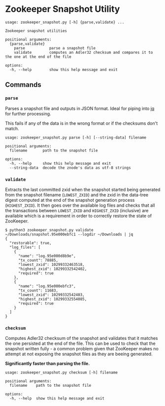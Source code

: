 
# Zookeeper Snapshot Utility

```
usage: zookeeper_snapshot.py [-h] {parse,validate} ...

Zookeeper snapshot utilities

positional arguments:
  {parse,validate}
    parse           parse a snapshot file
    validate        computes an Adler32 checksum and compares it to the one at the end of the file

options:
  -h, --help        show this help message and exit
```

## Commands

### `parse`

Parses a snapshot file and outputs in JSON format. Ideal for piping into [jq](https://jqlang.github.io/jq/) for further processing.

This fails if any of the data is in the wrong format or if the checksums don't match.

```
usage: zookeeper_snapshot.py parse [-h] [--string-data] filename

positional arguments:
  filename       path to the snapshot file

options:
  -h, --help     show this help message and exit
  --string-data  decode the znode's data as utf-8 strings
```

### `validate`

Extracts the last committed zxid when the snapshot started being generated from the snapshot filename (`LOWEST_ZXID`) and the zxid in the data-tree
digest computed at the end of the snapshot generation process (`HIGHEST_ZXID`). It then goes over the available log files and checks that all the transactions
between `LOWEST_ZXID` and `HIGHEST_ZXID` (inclusive) are available which is a requirement in order to correctly restore the state of ZooKeeper.

```
$ python3 zookeeper_snapshot.py validate ~/Downloads/snapshot.95e000ebfc1 --logdir ~/Downloads | jq
{
  "restorable": true,
  "log_files": [
    {
      "name": "log.95e000d8b9e",
      "tx_count": 78885,
      "lowest_zxid": 10299332463518,
      "highest_zxid": 10299332542402,
      "required": true
    },
    {
      "name": "log.95e000ebfc3",
      "tx_count": 11683,
      "lowest_zxid": 10299332542403,
      "highest_zxid": 10299332554085,
      "required": true
    }
  ]
}
```

### `checksum`

Computes Adler32 checksum of the snapshot and validates that it matches the one persisted at the end of the file.
This can be used to check that the snapshot written fully - a common problem given that ZooKeeper makes no attempt
at not exposing the snapshot files as they are beeing generated.

**Significantly faster than parsing the file.**

```
usage: zookeeper_snapshot.py checksum [-h] filename

positional arguments:
  filename    path to the snapshot file

options:
  -h, --help  show this help message and exit
```

